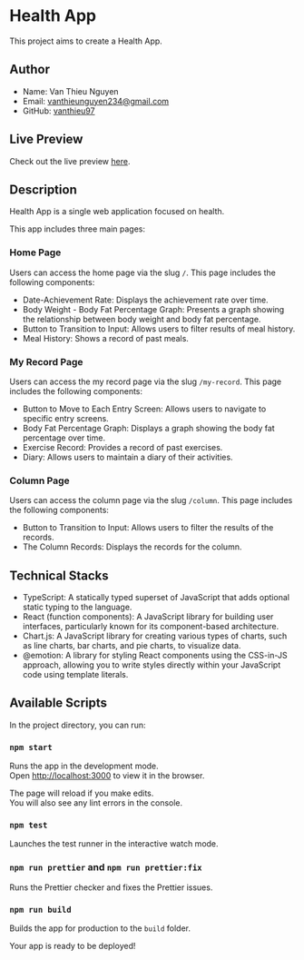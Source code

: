 # Health App

This project aims to create a Health App.

## Author

- Name: Van Thieu Nguyen
- Email: vanthieunguyen234@gmail.com
- GitHub: [vanthieu97](https://github.com/vanthieu97)

## Live Preview

Check out the live preview [here](https://healthy-app-gamma.vercel.app/).

## Description

Health App is a single web application focused on health.

This app includes three main pages:

### Home Page

Users can access the home page via the slug `/`. This page includes the following components:

- Date-Achievement Rate: Displays the achievement rate over time.
- Body Weight - Body Fat Percentage Graph: Presents a graph showing the relationship between body weight and body fat percentage.
- Button to Transition to Input: Allows users to filter results of meal history.
- Meal History: Shows a record of past meals.

### My Record Page

Users can access the my record page via the slug `/my-record`. This page includes the following components:

- Button to Move to Each Entry Screen: Allows users to navigate to specific entry screens.
- Body Fat Percentage Graph: Displays a graph showing the body fat percentage over time.
- Exercise Record: Provides a record of past exercises.
- Diary: Allows users to maintain a diary of their activities.

### Column Page

Users can access the column page via the slug `/column`. This page includes the following components:

- Button to Transition to Input: Allows users to filter the results of the records.
- The Column Records: Displays the records for the column.

## Technical Stacks

- TypeScript: A statically typed superset of JavaScript that adds optional static typing to the language.
- React (function components): A JavaScript library for building user interfaces, particularly known for its component-based architecture.
- Chart.js: A JavaScript library for creating various types of charts, such as line charts, bar charts, and pie charts, to visualize data.
- @emotion: A library for styling React components using the CSS-in-JS approach, allowing you to write styles directly within your JavaScript code using template literals.

## Available Scripts

In the project directory, you can run:

### `npm start`

Runs the app in the development mode.\
Open [http://localhost:3000](http://localhost:3000) to view it in the browser.

The page will reload if you make edits.\
You will also see any lint errors in the console.

### `npm test`

Launches the test runner in the interactive watch mode.

### `npm run prettier` and `npm run prettier:fix`

Runs the Prettier checker and fixes the Prettier issues.

### `npm run build`

Builds the app for production to the `build` folder.

Your app is ready to be deployed!
